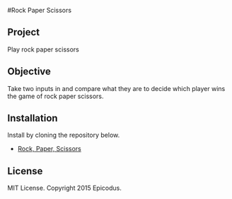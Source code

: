#Rock Paper Scissors

## Project

Play rock paper scissors

## Objective

Take two inputs in and compare what they are to decide which player wins the game of rock paper scissors.

## Installation

Install by cloning the repository below.

* [Rock, Paper, Scissors](https://github.com/Vawx/sinatra_rock_paper_scissors)

## License

MIT License. Copyright 2015 Epicodus.
